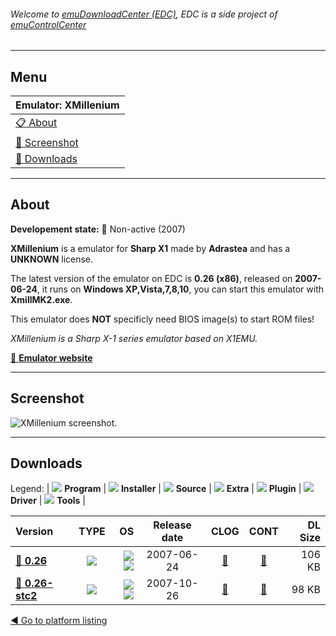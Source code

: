###### Welcome to [emuDownloadCenter (EDC)](https://github.com/PhoenixInteractiveNL/emuDownloadCenter/wiki/), EDC is a side project of [emuControlCenter](https://github.com/PhoenixInteractiveNL/emuControlCenter/wiki/)
***
## Menu
| **Emulator: XMillenium** |
|:---------|
| [:clipboard: About](#about) |
| [:sunrise: Screenshot](#screenshot) |
| [:floppy_disk: Downloads](#downloads) |
***
## About
**Developement state:** :red_circle: Non-active (2007)

**XMillenium** is a emulator for **Sharp X1** made by **Adrastea** and has a **UNKNOWN** license.

The latest version of the emulator on EDC is **0.26 (x86)**, released on **2007-06-24**, it runs on **Windows XP,Vista,7,8,10**, you can start this emulator with **XmillMK2.exe**.

This emulator does **NOT** specificly need BIOS image(s) to start ROM files!

_XMillenium is a Sharp X-1 series emulator based on X1EMU._

[:link: **Emulator website**](http://www.retropc.net/yui/xmil.html)
***
## Screenshot
![](https://raw.githubusercontent.com/PhoenixInteractiveNL/emuDownloadCenter/master/hooks/xmillenium/emulator_screen_01.jpg "XMillenium screenshot.")
***
## Downloads
Legend:
| ![](https://raw.githubusercontent.com/wiki/PhoenixInteractiveNL/emuDownloadCenter/images_misc/icon_program_24.png) **Program** | 
![](https://raw.githubusercontent.com/wiki/PhoenixInteractiveNL/emuDownloadCenter/images_misc/icon_installer_24.png) **Installer** | 
![](https://raw.githubusercontent.com/wiki/PhoenixInteractiveNL/emuDownloadCenter/images_misc/icon_source_code_24.png) **Source** | 
![](https://raw.githubusercontent.com/wiki/PhoenixInteractiveNL/emuDownloadCenter/images_misc/icon_extra_24.png) **Extra** | 
![](https://raw.githubusercontent.com/wiki/PhoenixInteractiveNL/emuDownloadCenter/images_misc/icon_plugin_24.png) **Plugin** | 
![](https://raw.githubusercontent.com/wiki/PhoenixInteractiveNL/emuDownloadCenter/images_misc/icon_driver_24.png) **Driver** | 
![](https://raw.githubusercontent.com/wiki/PhoenixInteractiveNL/emuDownloadCenter/images_misc/icon_tool_24.png) **Tools** | 
 
| Version | TYPE | OS | Release date | CLOG | CONT | DL Size |
|:--------|:----:|---:|:------------:|:----:|:----:|--------:|
| [:floppy_disk: **0.26**](https://github.com/PhoenixInteractiveNL/edc-repo0005/raw/master/xmillenium/0.26.7z) | ![](https://raw.githubusercontent.com/wiki/PhoenixInteractiveNL/emuDownloadCenter/images_misc/icon_program_24.png) | ![](https://raw.githubusercontent.com/wiki/PhoenixInteractiveNL/emuDownloadCenter/images_misc/logo_windows_24.png)![](https://raw.githubusercontent.com/wiki/PhoenixInteractiveNL/emuDownloadCenter/images_misc/icon_32-bit_24.png) | 2007-06-24 | [:page_facing_up:](https://github.com/PhoenixInteractiveNL/edc-repo0005/blob/master/xmillenium/0.26_changelog.txt) | [:mag_right:](https://github.com/PhoenixInteractiveNL/edc-repo0005/blob/master/xmillenium/0.26_contents.txt) | 106 KB |
| [:floppy_disk: **0.26-stc2**](https://github.com/PhoenixInteractiveNL/edc-repo0005/raw/master/xmillenium/0.26-stc2.7z) | ![](https://raw.githubusercontent.com/wiki/PhoenixInteractiveNL/emuDownloadCenter/images_misc/icon_program_24.png) | ![](https://raw.githubusercontent.com/wiki/PhoenixInteractiveNL/emuDownloadCenter/images_misc/logo_windows_24.png)![](https://raw.githubusercontent.com/wiki/PhoenixInteractiveNL/emuDownloadCenter/images_misc/icon_32-bit_24.png) | 2007-10-26 | [:page_facing_up:](https://github.com/PhoenixInteractiveNL/edc-repo0005/blob/master/xmillenium/0.26-stc2_changelog.txt) | [:mag_right:](https://github.com/PhoenixInteractiveNL/edc-repo0005/blob/master/xmillenium/0.26-stc2_contents.txt) | 98 KB |

[:arrow_backward: Go to platform listing](https://github.com/PhoenixInteractiveNL/emuDownloadCenter/wiki/EDC-Platform-List)
